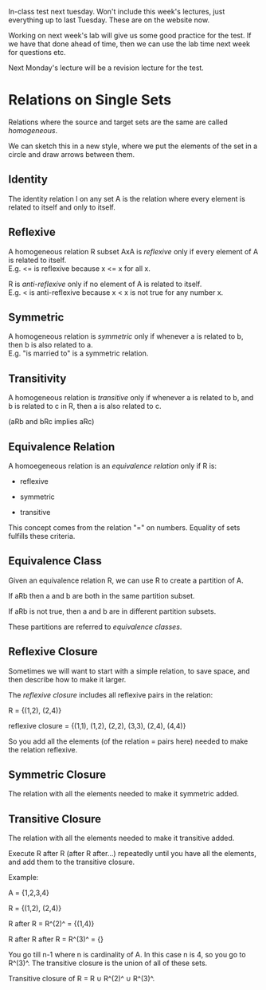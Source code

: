 In-class test next tuesday. Won't include this week's lectures, just
everything up to last Tuesday. These are on the website now.

Working on next week's lab will give us some good practice for the test.
If we have that done ahead of time, then we can use the lab time next
week for questions etc.

Next Monday's lecture will be a revision lecture for the test.

Relations on Single Sets
========================

Relations where the source and target sets are the same are called
*homogeneous*.

We can sketch this in a new style, where we put the elements of the set
in a circle and draw arrows between them.

Identity
--------

The identity relation I on any set A is the relation where every element
is related to itself and only to itself.

Reflexive
---------

A homogeneous relation R subset AxA is *reflexive* only if every element
of A is related to itself.\
E.g. &lt;= is reflexive because x &lt;= x for all x.

R is *anti-reflexive* only if no element of A is related to itself.\
E.g. &lt; is anti-reflexive because x &lt; x is not true for any number
x.

Symmetric
---------

A homogeneous relation is *symmetric* only if whenever a is related to
b, then b is also related to a.\
E.g. "is married to" is a symmetric relation.

Transitivity
------------

A homogeneous relation is *transitive* only if whenever a is related to
b, and b is related to c in R, then a is also related to c.

(aRb and bRc implies aRc)

Equivalence Relation
--------------------

A homoegeneous relation is an *equivalence relation* only if R is:

-   reflexive

-   symmetric

-   transitive

This concept comes from the relation "=" on numbers. Equality of sets
fulfills these criteria.

Equivalence Class
-----------------

Given an equivalence relation R, we can use R to create a partition of
A.

If aRb then a and b are both in the same partition subset.

If aRb is not true, then a and b are in different partition subsets.

These partitions are referred to *equivalence classes*.

Reflexive Closure
-----------------

Sometimes we will want to start with a simple relation, to save space,
and then describe how to make it larger.

The *reflexive closure* includes all reflexive pairs in the relation:

R = {(1,2), (2,4)}

reflexive closure = {(1,1), (1,2), (2,2), (3,3), (2,4), (4,4)}

So you add all the elements (of the relation = pairs here) needed to
make the relation reflexive.

Symmetric Closure
-----------------

The relation with all the elements needed to make it symmetric added.

Transitive Closure
------------------

The relation with all the elements needed to make it transitive added.

Execute R after R (after R after…) repeatedly until you have all the
elements, and add them to the transitive closure.

Example:

A = {1,2,3,4}

R = {(1,2), (2,4)}

R after R = R^(2)^ = {(1,4)}

R after R after R = R^(3)^ = {}

You go till n-1 where n is cardinality of A. In this case n is 4, so you
go to R^(3)^. The transitive closure is the union of all of these sets.

Transitive closure of R = R ∪ R^(2)^ ∪ R^(3)^.
